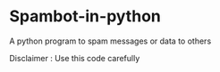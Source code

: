 # Spambot-in-python
A python program to spam messages or data to others

Disclaimer : Use this code carefully 
